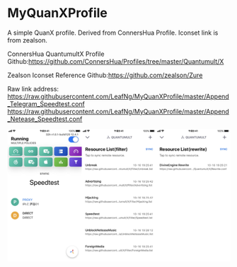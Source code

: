 # MyQuanXProfile
A simple QuanX profile. Derived from ConnersHua Profile. Iconset link is from zealson.

ConnersHua QuantumultX Profile Github:https://github.com/ConnersHua/Profiles/tree/master/Quantumult/X

Zealson Iconset Reference Github:https://github.com/zealson/Zure

Raw link address: 
https://raw.githubusercontent.com/LeafNg/MyQuanXProfile/master/Append_Telegram_Speedtest.conf
https://raw.githubusercontent.com/LeafNg/MyQuanXProfile/master/Append_Netease_Speedtest.conf


![Screenshot](https://raw.githubusercontent.com/LeafNg/MyQuanXProfile/master/Screenshot.JPEG)
